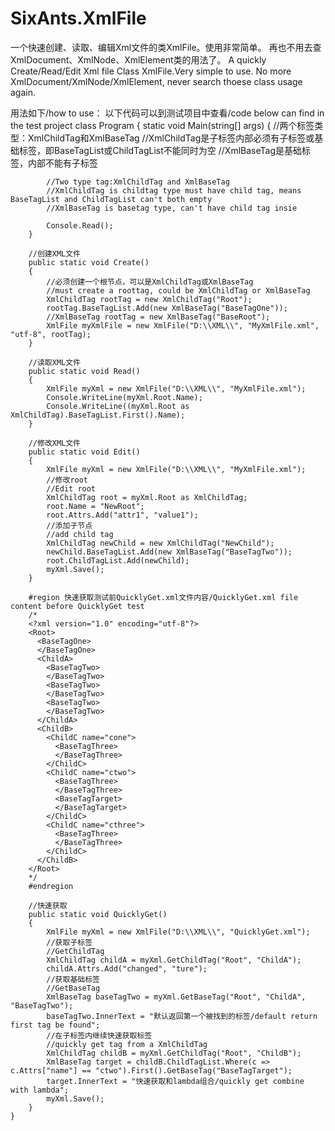 # SixAnts.XmlFile
一个快速创建、读取、编辑Xml文件的类XmlFile。使用非常简单。
再也不用去查XmlDocument、XmlNode、XmlElement类的用法了。
A quickly Create/Read/Edit Xml file Class XmlFile.Very simple to use.
No more XmlDocument/XmlNode/XmlElement, never search thoese class usage again.

用法如下/how to use：
以下代码可以到测试项目中查看/code below can find in the test project
class Program
    {
        static void Main(string[] args)
        {
            //两个标签类型：XmlChildTag和XmlBaseTag
            //XmlChildTag是子标签内部必须有子标签或基础标签，即BaseTagList或ChildTagList不能同时为空
            //XmlBaseTag是基础标签，内部不能有子标签

            //Two type tag:XmlChildTag and XmlBaseTag
            //XmlChildTag is childtag type must have child tag, means BaseTagList and ChildTagList can't both empty
            //XmlBaseTag is basetag type, can't have child tag insie
            
            Console.Read();
        }

        //创建XML文件
        public static void Create()
        {
            //必须创建一个根节点，可以是XmlChildTag或XmlBaseTag
            //must create a roottag, could be XmlChildTag or XmlBaseTag
            XmlChildTag rootTag = new XmlChildTag("Root");
            rootTag.BaseTagList.Add(new XmlBaseTag("BaseTagOne"));
            //XmlBaseTag rootTag = new XmlBaseTag("BaseRoot");
            XmlFile myXmlFile = new XmlFile("D:\\XML\\", "MyXmlFile.xml", "utf-8", rootTag);
        }

        //读取XML文件
        public static void Read()
        {
            XmlFile myXml = new XmlFile("D:\\XML\\", "MyXmlFile.xml");
            Console.WriteLine(myXml.Root.Name);
            Console.WriteLine((myXml.Root as XmlChildTag).BaseTagList.First().Name);
        }

        //修改XML文件
        public static void Edit()
        {
            XmlFile myXml = new XmlFile("D:\\XML\\", "MyXmlFile.xml");
            //修改root
            //Edit root
            XmlChildTag root = myXml.Root as XmlChildTag;
            root.Name = "NewRoot";
            root.Attrs.Add("attr1", "value1");
            //添加子节点
            //add child tag
            XmlChildTag newChild = new XmlChildTag("NewChild");
            newChild.BaseTagList.Add(new XmlBaseTag("BaseTagTwo"));
            root.ChildTagList.Add(newChild);
            myXml.Save();
        }

        #region 快速获取测试前QuicklyGet.xml文件内容/QuicklyGet.xml file content before QuicklyGet test
        /* 
        <?xml version="1.0" encoding="utf-8"?>
        <Root>
          <BaseTagOne>
          </BaseTagOne>
          <ChildA>
            <BaseTagTwo>
            </BaseTagTwo>
            <BaseTagTwo>
            </BaseTagTwo>
            <BaseTagTwo>
            </BaseTagTwo>
          </ChildA>
          <ChildB>
            <ChildC name="cone">
              <BaseTagThree>
              </BaseTagThree>
            </ChildC>
            <ChildC name="ctwo">
              <BaseTagThree>
              </BaseTagThree>
              <BaseTagTarget>
              </BaseTagTarget>
            </ChildC>
            <ChildC name="cthree">
              <BaseTagThree>
              </BaseTagThree>
            </ChildC>
          </ChildB>
        </Root>
        */
        #endregion

        //快速获取
        public static void QuicklyGet()
        {
            XmlFile myXml = new XmlFile("D:\\XML\\", "QuicklyGet.xml");
            //获取子标签
            //GetChildTag
            XmlChildTag childA = myXml.GetChildTag("Root", "ChildA");
            childA.Attrs.Add("changed", "ture");
            //获取基础标签
            //GetBaseTag
            XmlBaseTag baseTagTwo = myXml.GetBaseTag("Root", "ChildA", "BaseTagTwo");
            baseTagTwo.InnerText = "默认返回第一个被找到的标签/default return first tag be found";
            //在子标签内继续快速获取标签
            //quickly get tag from a XmlChildTag
            XmlChildTag childB = myXml.GetChildTag("Root", "ChildB");
            XmlBaseTag target = childB.ChildTagList.Where(c => c.Attrs["name"] == "ctwo").First().GetBaseTag("BaseTagTarget");
            target.InnerText = "快速获取和lambda组合/quickly get combine with lambda";
            myXml.Save();
        }
    }
